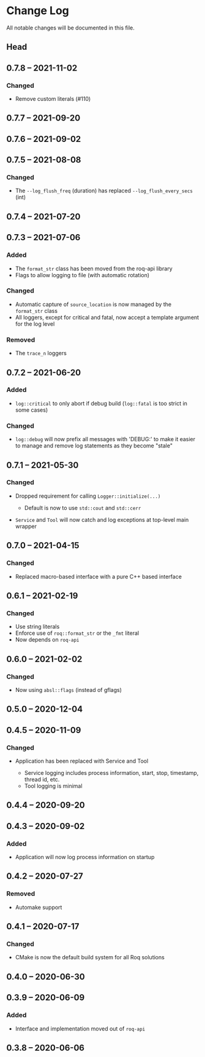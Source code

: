# Change Log

All notable changes will be documented in this file.

## Head

## 0.7.8 &ndash; 2021-11-02

### Changed

* Remove custom literals (#110)

## 0.7.7 &ndash; 2021-09-20

## 0.7.6 &ndash; 2021-09-02

## 0.7.5 &ndash; 2021-08-08

### Changed

* The `--log_flush_freq` (duration) has replaced `--log_flush_every_secs` (int)

## 0.7.4 &ndash; 2021-07-20

## 0.7.3 &ndash; 2021-07-06

### Added

* The `format_str` class has been moved from the roq-api library
* Flags to allow logging to file (with automatic rotation)

### Changed

* Automatic capture of `source_location` is now managed by the `format_str` class
* All loggers, except for critical and fatal, now accept a template argument for the log level

### Removed

* The `trace_n` loggers

## 0.7.2 &ndash; 2021-06-20

### Added

* `log::critical` to only abort if debug build (`log::fatal` is too strict in some cases)

### Changed

* `log::debug` will now prefix all messages with 'DEBUG:' to make it easier to manage and
  remove log statements as they become "stale"

## 0.7.1 &ndash; 2021-05-30

### Changed

* Dropped requirement for calling `Logger::initialize(...)`

  * Default is now to use `std::cout` and `std::cerr`

* `Service` and `Tool` will now catch and log exceptions at top-level main wrapper

## 0.7.0 &ndash; 2021-04-15

### Changed

* Replaced macro-based interface with a pure C++ based interface

## 0.6.1 &ndash; 2021-02-19

### Changed

* Use string literals
* Enforce use of `roq::format_str` or the `_fmt` literal
* Now depends on `roq-api`

## 0.6.0 &ndash; 2021-02-02

### Changed

* Now using `absl::flags` (instead of gflags)

## 0.5.0 &ndash; 2020-12-04

## 0.4.5 &ndash; 2020-11-09

### Changed

* Application has been replaced with Service and Tool

  * Service logging includes process information, start, stop, timestamp,
    thread id, etc.
  * Tool logging is minimal

## 0.4.4 &ndash; 2020-09-20

## 0.4.3 &ndash; 2020-09-02

### Added

* Application will now log process information on startup

## 0.4.2 &ndash; 2020-07-27

### Removed

* Automake support

## 0.4.1 &ndash; 2020-07-17

### Changed

* CMake is now the default build system for all Roq solutions

## 0.4.0 &ndash; 2020-06-30

## 0.3.9 &ndash; 2020-06-09

### Added

* Interface and implementation moved out of `roq-api`

## 0.3.8 &ndash; 2020-06-06
